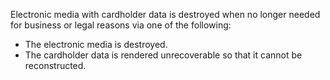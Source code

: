 Electronic media with cardholder data is destroyed when no longer needed for business or legal reasons via one of the following:

- The electronic media is destroyed.
- The cardholder data is rendered unrecoverable so that it cannot be reconstructed.